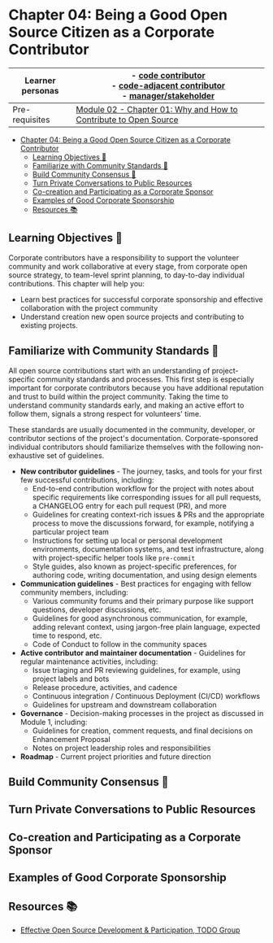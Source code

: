 # Chapter 04: Being a Good Open Source Citizen as a Corporate Contributor

<!-- TODO: Verify chapter links after 2.01 is merged -->

| Learner personas | - [code contributor](../README.md#code-contributor-)<br> - [code-adjacent contributor](../README.md#code-adjacent-contributor-)<br> - [manager/stakeholder](../README.md#managerstakeholder-) |
| ---------------- | --------------------------------------------------------------------------------------------------------------------------------------------------------------------------------------------- |
| Pre-requisites   | [Module 02 - Chapter 01: Why and How to Contribute to Open Source](./01-why-contribute-to-oss.md)                                                                                             |

- [Chapter 04: Being a Good Open Source Citizen as a Corporate Contributor](#chapter-04-being-a-good-open-source-citizen-as-a-corporate-contributor)
  - [Learning Objectives 🧠](#learning-objectives-)
  - [Familiarize with Community Standards 🔖](#familiarize-with-community-standards-)
  - [Build Community Consensus 🤝](#build-community-consensus-)
  - [Turn Private Conversations to Public Resources](#turn-private-conversations-to-public-resources)
  - [Co-creation and Participating as a Corporate Sponsor](#co-creation-and-participating-as-a-corporate-sponsor)
  - [Examples of Good Corporate Sponsorship](#examples-of-good-corporate-sponsorship)
  - [Resources 📚](#resources-)

## Learning Objectives 🧠

Corporate contributors have a responsibility to support the volunteer community and work collaborative at every stage, from corporate open source strategy, to team-level sprint planning, to day-to-day individual contributions. This chapter will help you:

- Learn best practices for successful corporate sponsorship and effective collaboration with the project community
- Understand creation new open source projects and contributing to existing projects.

## Familiarize with Community Standards 🔖

All open source contributions start with an understanding of project-specific community standards and processes. This first step is especially important for corporate contributors because you have additional reputation and trust to build within the project community. Taking the time to understand community standards early, and making an active effort to follow them, signals a strong respect for volunteers' time.

These standards are usually documented in the community, developer, or contributor sections of the project's documentation. Corporate-sponsored individual contributors should familiarize themselves with the following non-exhaustive set of guidelines.

- **New contributor guidelines** - The journey, tasks, and tools for your first few successful contributions, including:
  - End-to-end contribution workflow for the project with notes about specific requirements like corresponding issues for all pull requests, a CHANGELOG entry for each pull request (PR), and more
  - Guidelines for creating context-rich issues & PRs and the appropriate process to move the discussions forward, for example, notifying a particular project team
  - Instructions for setting up local or personal development environments, documentation systems, and test infrastructure, along with project-specific helper tools like `pre-commit`
  - Style guides, also known as project-specific preferences, for authoring code, writing documentation, and using design elements
- **Communication guidelines** - Best practices for engaging with fellow community members, including:
  - Various community forums and their primary purpose like support questions, developer discussions, etc.
  - Guidelines for good asynchronous communication, for example, adding relevant context, using jargon-free plain language, expected time to respond, etc.
  - Code of Conduct to follow in the community spaces
- **Active contributor and maintainer documentation** - Guidelines for regular maintenance activities, including:
  - Issue triaging and PR reviewing guidelines, for example, using project labels and bots
  - Release procedure, activities, and cadence
  - Continuous integration / Continuous Deployment (CI/CD) workflows
  - Guidelines for upstream and downstream collaboration
- **Governance** - Decision-making processes in the project as discussed in Module 1, including:
  - Guidelines for creation, comment requests, and final decisions on Enhancement Proposal
  - Notes on project leadership roles and responsibilities
- **Roadmap** - Current project priorities and future direction

## Build Community Consensus 🤝

<!-- TODO: https://github.com/Quansight-Labs/czi-oss-training/issues/37 -->

## Turn Private Conversations to Public Resources

<!-- TODO: https://github.com/Quansight-Labs/czi-oss-training/issues/36 -->

## Co-creation and Participating as a Corporate Sponsor

<!-- TODO: https://github.com/Quansight-Labs/czi-oss-training/issues/17 -->

## Examples of Good Corporate Sponsorship

<!-- TODO: https://github.com/Quansight-Labs/czi-oss-training/issues/42 -->

## Resources 📚

- [Effective Open Source Development & Participation, TODO Group](https://github.com/todogroup/ospo-career-path/blob/main/OSPO-101/module4/README.md)
